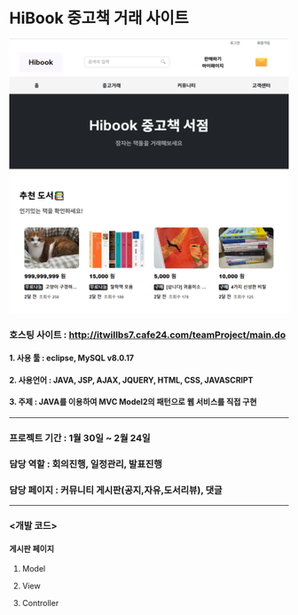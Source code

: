 # HiBook 중고책 거래 사이트
![HiBook](images/Hibook_main.PNG)

### 호스팅 사이트 : http://itwillbs7.cafe24.com/teamProject/main.do
#### 1. 사용 툴 : eclipse, MySQL v8.0.17
#### 2. 사용언어 : JAVA, JSP, AJAX, JQUERY, HTML, CSS, JAVASCRIPT
#### 3. 주제 : JAVA를 이용하여 MVC Model2의 패턴으로 웹 서비스를 직접 구현
***

### 프로젝트 기간 : 1월 30일 ~ 2월 24일
### 담당 역할 : 회의진행, 일정관리, 발표진행
### 담당 페이지 : 커뮤니티 게시판(공지,자유,도서리뷰), 댓글 
***
### <개발 코드>
#### 게시판 페이지  
1. Model

2. View

3. Controller

